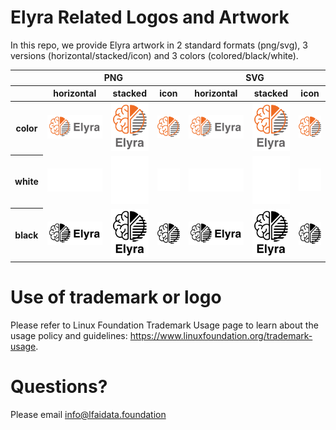 # Elyra Related Logos and Artwork 
In this repo, we provide Elyra artwork in 2 standard formats (png/svg), 3 versions (horizontal/stacked/icon) and 3 colors (colored/black/white). 

<table class="logos-table">
	<thead>
		<tr>
			<th></th>
			<th colspan="3">PNG</th>
			<th colspan="3">SVG</th>
		</tr>
		<tr>
			<th></th>
			<th>horizontal</th>
			<th>stacked</th>
			<th>icon</th>
			<th>horizontal</th>
			<th>stacked</th>
			<th>icon</th>
		</tr>
	</thead>	
    <tbody>
		<tr>
			<th>color</th>
			<td><a href="horizontal/color/elyra-horizontal-color.png" download><img src="horizontal/color/elyra-horizontal-color.png" width="200"></a></td>
			<td><a href="stacked/color/elyra-stacked-color.png" download><img src="stacked/color/elyra-stacked-color.png" width="95"></a></td>
			<td><a href="icon/color/elyra-icon-color.png" download><img src="icon/color/elyra-icon-color.png" width="75"></a></td>
			<td><a href="horizontal/color/elyra-horizontal-color.svg" download><img src="horizontal/color/elyra-horizontal-color.svg" width="200"></a></td>
			<td><a href="stacked/color/elyra-stacked-color.svg" download><img src="stacked/color/elyra-stacked-color.svg" width="95"></a></td>
			<td><a href="icon/color/elyra-icon-color.png" download><img src="icon/color/elyra-icon-color.png" width="75"></a></td>
		</tr>
		<tr>
			<th>white</th>
			<td><a href="horizontal/white/elyra-horizontal-white.png" download><img src="horizontal/white/elyra-horizontal-white.png" width="200"></a></td>
			<td><a href="stacked/white/elyra-stacked-white.png" download><img src="stacked/white/elyra-stacked-white.png" width="95"></a></td>
			<td><a href="icon/white/elyra-icon-white.png" download><img src="icon/white/elyra-icon-white.png" width="75"></a></td>
			<td><a href="horizontal/white/elyra-horizontal-white.svg" download><img src="horizontal/white/elyra-horizontal-white.svg" width="200"></a></td>
			<td><a href="stacked/white/elyra-stacked-white.svg" download><img src="stacked/white/elyra-stacked-white.svg" width="95"></a></td>
			<td><a href="icon/white/elyra-icon-white.svg" download><img src="icon/white/elyra-icon-white.svg" width="75"></a></td>
		</tr>
		<tr>
			<th>black</th>
			<td><a href="horizontal/black/elyra-horizontal-black.png" download><img src="horizontal/black/elyra-horizontal-black.png" width="200"></a></td>
			<td><a href="stacked/black/elyra-stacked-black.png" download><img src="stacked/black/elyra-stacked-black.png" width="95"></a></td>
			<td><a href="icon/black/elyra-icon-black.png" download><img src="icon/black/elyra-icon-black.png" width="75"></a></td>
			<td><a href="horizontal/black/elyra-horizontal-black.svg" download><img src="horizontal/black/elyra-horizontal-black.svg" width="200"></a></td>
			<td><a href="stacked/black/elyra-stacked-black.svg" download><img src="stacked/black/elyra-stacked-black.svg" width="95"></a></td>
			<td><a href="icon/black/elyra-icon-black.svg" download><img src="icon/black/elyra-icon-black.svg" width="75"></a></td>
		</tr>
	</tbody>	
</table>


# Use of trademark or logo 
Please refer to Linux Foundation Trademark Usage page to learn about the usage policy and guidelines: https://www.linuxfoundation.org/trademark-usage. 

# Questions? 
Please email info@lfaidata.foundation
